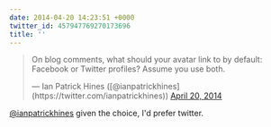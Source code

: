```yaml
---
date: 2014-04-20 14:23:51 +0000
twitter_id: 457947769270173696
title: ''
---
```


<blockquote class="twitter-tweet"><p lang="en" dir="ltr">On blog comments, what should your avatar link to by default: Facebook or Twitter profiles? Assume you use both.</p>&mdash; Ian Patrick Hines ([@ianpatrickhines](https://twitter.com/ianpatrickhines)) <a href="https://twitter.com/ianpatrickhines/status/457944414716186624?ref_src=twsrc%5Etfw">April 20, 2014</a></blockquote>
<script async src="https://platform.twitter.com/widgets.js" charset="utf-8"></script>

[@ianpatrickhines](https://twitter.com/ianpatrickhines) given the choice, I'd prefer twitter.
